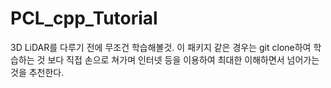 # PCL_cpp_Tutorial
3D LiDAR를 다루기 전에 무조건 학습해볼것.
이 패키지 같은 경우는 git clone하여 학습하는 것 보다 직접 손으로 쳐가며 인터넷 등을 이용하여 최대한 이해하면서 넘어가는 것을 추천한다.
